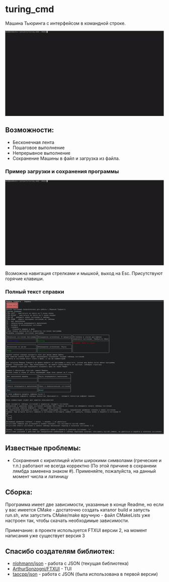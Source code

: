 # turing_cmd
Машина Тьюринга с интерфейсом в командной строке.

![1.gif](forReadme/1.gif)

## Возможности:
- Бесконечная лента
- Пошаговое выполнение
- Непрерывное выполнение
- Сохранение Машины в файл и загрузка из файла.

### Пример загрузки и сохранения программы
![2.gif](forReadme/2.gif)

Возможна навигация стрелками и мышкой, выход на Esc. Присутствуют горячие клавиши.

### Полный текст справки
![3.png](forReadme/3.png) 

## Известные проблемы:
- Сохранения с кириллицей и/или широкими символами (греческие и т.п.) работают не всегда корректно (По этой причине в сохранеии лямбда заменена знаком #). Применяйте, пожалуйста, на данный момент числа и латиницу

## Сборка:
Программа имеет две зависимости, указанные в конце Readme, но если у вас имеется CMake - достаточно создать каталог build и запусть run.sh, или запустить CMake/make вручную - файл CMakeLists уже настроен так, чтобы скачать необходимые зависимости.

Примечание: в проекте используется FTXUI версии 2, на момент написания уже существует версия 3

## Спасибо создателям библиотек:
- [nlohmann/json](https://github.com/nlohmann/json) - работа с JSON (текущая библиотека)
- [ArthurSonzogni/FTXUI](https://github.com/ArthurSonzogni/FTXUI) - TUI
- [taocpp/json](https://github.com/taocpp/json) - работа с JSON (была использована в первой версии)
